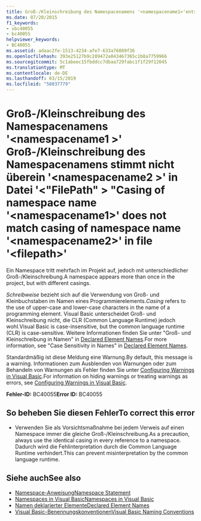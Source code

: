 ```yaml
---
title: Groß-/Kleinschreibung des Namespacenamens '<namespacename1>'entspricht nicht der Schreibweise des Namespacenamens'<namespacename2>"in der Datei"<filepath>"
ms.date: 07/20/2015
f1_keywords:
- vbc40055
- bc40055
helpviewer_keywords:
- BC40055
ms.assetid: adaac2fe-1513-4234-afe7-633a76089f36
ms.openlocfilehash: 393e25127b9c289472a043467365c1b8a7759966
ms.sourcegitcommit: 5c1abeec15fbddcc7dbaa729fabc1f1f29f12045
ms.translationtype: MT
ms.contentlocale: de-DE
ms.lasthandoff: 03/15/2019
ms.locfileid: "58037779"
---
```

# <a name="casing-of-namespace-name-namespacename1-does-not-match-casing-of-namespace-name-namespacename2-in-file-filepath"></a><span data-ttu-id="043af-102">Groß-/Kleinschreibung des Namespacenamens '\<namespacename1 >' Groß-/Kleinschreibung des Namespacenamens stimmt nicht überein '\<namespacename2 >' in Datei '\<"FilePath" > "</span><span class="sxs-lookup"><span data-stu-id="043af-102">Casing of namespace name '\<namespacename1>' does not match casing of namespace name '\<namespacename2>' in file '\<filepath>'</span></span>
<span data-ttu-id="043af-103">Ein Namespace tritt mehrfach im Projekt auf, jedoch mit unterschiedlicher Groß-/Kleinschreibung.</span><span class="sxs-lookup"><span data-stu-id="043af-103">A namespace appears more than once in the project, but with different casings.</span></span>  
  
 <span data-ttu-id="043af-104">*Schreibweise* bezieht sich auf die Verwendung von Groß- und Kleinbuchstaben im Namen eines Programmierelements.</span><span class="sxs-lookup"><span data-stu-id="043af-104">*Casing* refers to the use of upper-case and lower-case characters in the name of a programming element.</span></span> <span data-ttu-id="043af-105">Visual Basic unterscheidet Groß- und Kleinschreibung nicht, die CLR (Common Language Runtime) jedoch wohl.</span><span class="sxs-lookup"><span data-stu-id="043af-105">Visual Basic is case-insensitive, but the common language runtime (CLR) is case-sensitive.</span></span> <span data-ttu-id="043af-106">Weitere Informationen finden Sie unter "Groß- und Kleinschreibung in Namen" in [Declared Element Names](../../visual-basic/programming-guide/language-features/declared-elements/declared-element-names.md).</span><span class="sxs-lookup"><span data-stu-id="043af-106">For more information, see "Case Sensitivity in Names" in [Declared Element Names](../../visual-basic/programming-guide/language-features/declared-elements/declared-element-names.md).</span></span>  
  
 <span data-ttu-id="043af-107">Standardmäßig ist diese Meldung eine Warnung.</span><span class="sxs-lookup"><span data-stu-id="043af-107">By default, this message is a warning.</span></span> <span data-ttu-id="043af-108">Informationen zum Ausblenden von Warnungen oder zum Behandeln von Warnungen als Fehler finden Sie unter [Configuring Warnings in Visual Basic](/visualstudio/ide/configuring-warnings-in-visual-basic).</span><span class="sxs-lookup"><span data-stu-id="043af-108">For information on hiding warnings or treating warnings as errors, see [Configuring Warnings in Visual Basic](/visualstudio/ide/configuring-warnings-in-visual-basic).</span></span>  
  
 <span data-ttu-id="043af-109">**Fehler-ID:** BC40055</span><span class="sxs-lookup"><span data-stu-id="043af-109">**Error ID:** BC40055</span></span>  
  
## <a name="to-correct-this-error"></a><span data-ttu-id="043af-110">So beheben Sie diesen Fehler</span><span class="sxs-lookup"><span data-stu-id="043af-110">To correct this error</span></span>  
  
-   <span data-ttu-id="043af-111">Verwenden Sie als Vorsichtsmaßnahme bei jedem Verweis auf einen Namespace immer die gleiche Groß-/Kleinschreibung.</span><span class="sxs-lookup"><span data-stu-id="043af-111">As a precaution, always use the identical casing in every reference to a namespace.</span></span> <span data-ttu-id="043af-112">Dadurch wird die Fehlinterpretation durch die Common Language Runtime verhindert.</span><span class="sxs-lookup"><span data-stu-id="043af-112">This can prevent misinterpretation by the common language runtime.</span></span>  
  
## <a name="see-also"></a><span data-ttu-id="043af-113">Siehe auch</span><span class="sxs-lookup"><span data-stu-id="043af-113">See also</span></span>

- [<span data-ttu-id="043af-114">Namespace-Anweisung</span><span class="sxs-lookup"><span data-stu-id="043af-114">Namespace Statement</span></span>](../../visual-basic/language-reference/statements/namespace-statement.md)
- [<span data-ttu-id="043af-115">Namespaces in Visual Basic</span><span class="sxs-lookup"><span data-stu-id="043af-115">Namespaces in Visual Basic</span></span>](../../visual-basic/programming-guide/program-structure/namespaces.md)
- [<span data-ttu-id="043af-116">Namen deklarierter Elemente</span><span class="sxs-lookup"><span data-stu-id="043af-116">Declared Element Names</span></span>](../../visual-basic/programming-guide/language-features/declared-elements/declared-element-names.md)
- [<span data-ttu-id="043af-117">Visual Basic-Benennungskonventionen</span><span class="sxs-lookup"><span data-stu-id="043af-117">Visual Basic Naming Conventions</span></span>](../../visual-basic/programming-guide/program-structure/naming-conventions.md)
